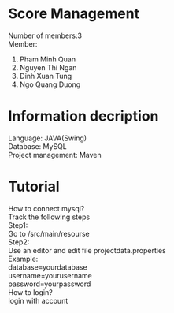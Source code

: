 # Score  Management
Number of members:3  
Member:  
1. Pham Minh Quan
2. Nguyen Thi Ngan
3. Dinh Xuan Tung
4. Ngo Quang Duong
# Information decription
 Language: JAVA(Swing)   
 Database: MySQL  
 Project management: Maven  
# Tutorial
 How to connect mysql?  
 Track the following steps  
    Step1:  
    Go to /src/main/resourse  
    Step2:  
    Use an editor and edit file projectdata.properties  
    Example:  
    database=yourdatabase  
    username=yourusername  
    password=yourpassword  
 How to login?   
login with account
